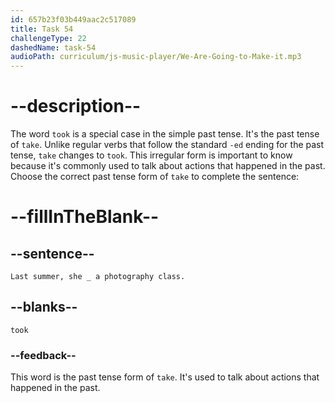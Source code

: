```yaml
---
id: 657b23f03b449aac2c517089
title: Task 54
challengeType: 22
dashedName: task-54
audioPath: curriculum/js-music-player/We-Are-Going-to-Make-it.mp3
---
```


# --description--

The word `took` is a special case in the simple past tense. It's the past tense of `take`. Unlike regular verbs that follow the standard `-ed` ending for the past tense, `take` changes to `took`. This irregular form is important to know because it's commonly used to talk about actions that happened in the past. Choose the correct past tense form of `take` to complete the sentence:

# --fillInTheBlank--

## --sentence--

`Last summer, she _ a photography class.`

## --blanks--

`took`

### --feedback--

This word is the past tense form of `take`. It's used to talk about actions that happened in the past.



